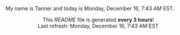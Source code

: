 My name is Tanner and today is Monday, December 16, 7:43 AM EST.

<p align="center">This <i>README</i> file is generated <b>every 3 hours</b>!</br>Last refresh: Monday, December 16, 7:43 AM EST<br /></p>
